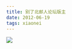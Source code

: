 ```yaml
---
title: 别了北邮人论坛版主
date: 2012-06-19
tags: xiaonei
---
```


![](http://ww2.sinaimg.cn/large/4bc2a2bajw1f39srplzcmj20ew0b20u5.jpg)
